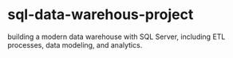 # sql-data-warehous-project
building a modern data warehouse with SQL Server, including ETL processes, data modeling, and analytics.
